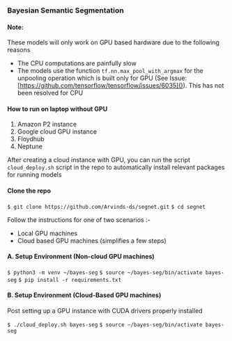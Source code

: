 ### Bayesian Semantic Segmentation

#### Note:

These models will only work on GPU based hardware due to the following reasons

- The CPU computations are painfully slow
- The models use the function `tf.nn.max_pool_with_argmax` for the unpooling operation which is built only for GPU (See Issue: [https://github.com/tensorflow/tensorflow/issues/6035]()). This has not been resolved for CPU

#### How to run on laptop without GPU
1. Amazon P2 instance
2. Google cloud GPU instance
3. Floydhub
4. Neptune

After creating a cloud instance with GPU, you can run
the script `cloud_deploy.sh` script in the repo to automatically install relevant packages for running models



#### Clone the repo

`$ git clone https://github.com/Arvinds-ds/segnet.git`
`$ cd segnet`

Follow the instructions for one of two scenarios :-

- Local GPU machines
- Cloud based GPU machines (simplifies a few steps)

#### A. Setup Environment (Non-cloud GPU machines)

`$ python3 -m venv ~/bayes-seg`
`$ source ~/bayes-seg/bin/activate bayes-seg`
`$ pip install -r requirements.txt`

#### B. Setup Environment (Cloud-Based GPU machines)
Post setting up a GPU instance with CUDA drivers properly installed

`$ ./cloud_deploy.sh bayes-seg`
`$ source ~/bayes-seg/bin/activate bayes-seg`

